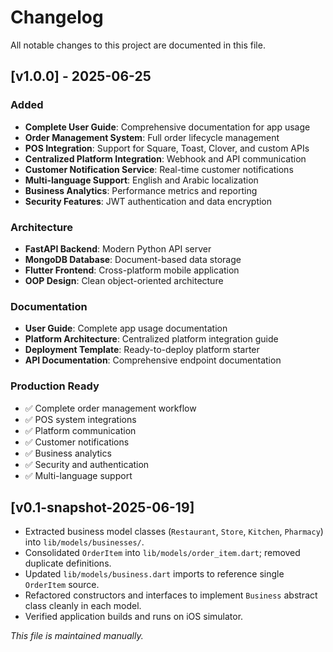 # Changelog

All notable changes to this project are documented in this file.

## [v1.0.0] - 2025-06-25

### Added
- **Complete User Guide**: Comprehensive documentation for app usage
- **Order Management System**: Full order lifecycle management
- **POS Integration**: Support for Square, Toast, Clover, and custom APIs
- **Centralized Platform Integration**: Webhook and API communication
- **Customer Notification Service**: Real-time customer notifications
- **Multi-language Support**: English and Arabic localization
- **Business Analytics**: Performance metrics and reporting
- **Security Features**: JWT authentication and data encryption

### Architecture
- **FastAPI Backend**: Modern Python API server
- **MongoDB Database**: Document-based data storage
- **Flutter Frontend**: Cross-platform mobile application
- **OOP Design**: Clean object-oriented architecture

### Documentation
- **User Guide**: Complete app usage documentation
- **Platform Architecture**: Centralized platform integration guide
- **Deployment Template**: Ready-to-deploy platform starter
- **API Documentation**: Comprehensive endpoint documentation

### Production Ready
- ✅ Complete order management workflow
- ✅ POS system integrations
- ✅ Platform communication
- ✅ Customer notifications
- ✅ Business analytics
- ✅ Security and authentication
- ✅ Multi-language support

## [v0.1-snapshot-2025-06-19]

- Extracted business model classes (`Restaurant`, `Store`, `Kitchen`, `Pharmacy`) into `lib/models/businesses/`.
- Consolidated `OrderItem` into `lib/models/order_item.dart`; removed duplicate definitions.
- Updated `lib/models/business.dart` imports to reference single `OrderItem` source.
- Refactored constructors and interfaces to implement `Business` abstract class cleanly in each model.
- Verified application builds and runs on iOS simulator.

*This file is maintained manually.*
